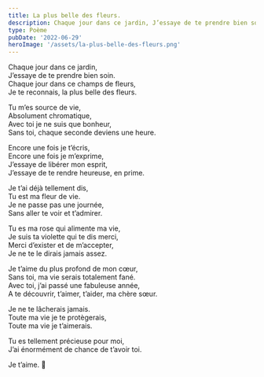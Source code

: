 ```yaml
---
title: La plus belle des fleurs.
description: Chaque jour dans ce jardin, J’essaye de te prendre bien soin...
type: Poème
pubDate: '2022-06-29'
heroImage: '/assets/la-plus-belle-des-fleurs.png'
---
```


Chaque jour dans ce jardin,  
J’essaye de te prendre bien soin.  
Chaque jour dans ce champs de fleurs,  
Je te reconnais, la plus belle des fleurs.

Tu m’es source de vie,  
Absolument chromatique,  
Avec toi je ne suis que bonheur,  
Sans toi, chaque seconde deviens une heure.

Encore une fois je t’écris,  
Encore une fois je m’exprime,  
J’essaye de libérer mon esprit,  
J’essaye de te rendre heureuse, en prime.

Je t’ai déjà tellement dis,  
Tu est ma fleur de vie.  
Je ne passe pas une journée,  
Sans aller te voir et t’admirer.

Tu es ma rose qui alimente ma vie,  
Je suis ta violette qui te dis merci,  
Merci d’exister et de m’accepter,  
Je ne te le dirais jamais assez.

Je t’aime du plus profond de mon cœur,  
Sans toi, ma vie serais totalement fané.  
Avec toi, j’ai passé une fabuleuse année,  
A te découvrir, t’aimer, t’aider, ma chère sœur.

Je ne te lâcherais jamais.  
Toute ma vie je te protègerais,  
Toute ma vie je t’aimerais.

Tu es tellement précieuse pour moi,  
J’ai énormément de chance de t’avoir toi.

Je t’aime. 💜
